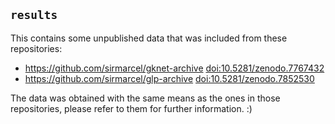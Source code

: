 ## `results`

This contains some unpublished data that was included from these repositories:

- https://github.com/sirmarcel/gknet-archive [doi:10.5281/zenodo.7767432](https://doi.org/10.5281/zenodo.7767432)
- https://github.com/sirmarcel/glp-archive [doi:10.5281/zenodo.7852530](https://doi.org/10.5281/zenodo.7852530)

The data was obtained with the same means as the ones in those repositories, please refer to them for further information. :)
